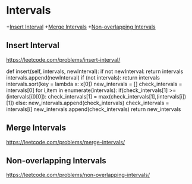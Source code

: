 # Intervals

+[Insert Interval](#insert-interval)
+[Merge Intervals](#merge-intervals)
+[Non-overlapping Intervals](#non-overlapping-intervals)

## Insert Interval

https://leetcode.com/problems/insert-interval/


def insert(self, intervals, newInterval):
        if not newInterval:
            return intervals
        intervals.append(newInterval)
        if (not intervals):
            return intervals
        intervals.sort(key = lambda x: x[0])
        new_intervals = []
        check_intervals = intervals[0]
        for i,item in enumerate(intervals):
            if(check_intervals[1] >= (intervals[i])[0]):
                check_intervals[1] = max(check_intervals[1],(intervals[i])[1])
            else:
                new_intervals.append(check_intervals)
                check_intervals = intervals[i]
        new_intervals.append(check_intervals)
        return new_intervals

## Merge Intervals

https://leetcode.com/problems/merge-intervals/



## Non-overlapping Intervals

https://leetcode.com/problems/non-overlapping-intervals/

